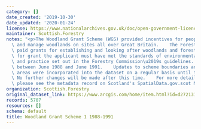 ```yaml
---
category: []
date_created: '2019-10-30'
date_updated: '2020-01-24'
license: https://www.nationalarchives.gov.uk/doc/open-government-licence/version/3/
maintainer: Scottish.Forestry
notes: "<p>The Woodland Grant Scheme (WGS) provided incentives for people to create\
  \ and manage woodlands on sites all over Great Britain.    The Forestry Commission\
  \ paid grants for establishing and looking after woodlands and forests. To qualify\
  \ for grant the applicant must have met the standards of environmental protection\
  \ and practice set out in the Forestry Commission\u2019s guidelines.    WGS1 operated\
  \ between June 1988 and June 1991.    Updates to scheme boundaries and grant aided\
  \ areas were incorporated into the dataset on a regular basis until the end of 2004.\
  \ No further changes will be made after this time.    For more detailed information\
  \ please see the metadata record on Scotland's SpatialData.gov.scot Metadata Portal.</p>"
organization: Scottish.Forestry
original_dataset_link: https://www.arcgis.com/home/item.html?id=d27213124aa94056a5f4689966cabcad
records: 5707
resources: []
schema: default
title: Woodland Grant Scheme 1 1988-1991
---
```

